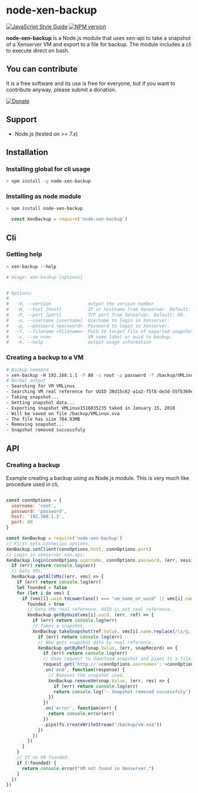 # node-xen-backup

[![JavaScript Style Guide](https://img.shields.io/badge/code_style-standard-brightgreen.svg)](https://standardjs.com)
[![NPM version](https://img.shields.io/npm/v/node-xen-backup.svg)](https://www.npmjs.com/package/node-xen-backup) 

<b>node-xen-backup</b> is a Node.js module that uses xen-api to take a snapshot of a Xenserver VM and export to a file for backup. The module includes a cli to execute direct on bash.

## You can contribute

It is a free software and its use is free for everyone, but if you want to contribute anyway, please submit a donation.

[![Donate](https://img.shields.io/badge/Donate-PayPal-green.svg)](https://www.paypal.com/cgi-bin/webscr?cmd=_donations&business=G9AL2VHXZRL92&lc=US&item_name=Xenserver%20backup%20script%20development%20costs%20and%20efforts&item_number=0001&currency_code=USD&bn=PP%2dDonationsBF%3abtn_donateCC_LG%2egif%3aNonHosted)
 
## Support

 * Node.js (tested on >= 7.x)
 
## Installation

### Installing global for cli usage
```sh
> npm install -g node-xen-backup
```

### Installing as node module
```sh
> npm install node-xen-backup
```
```javascript
  const XenBackup = require('node-xen-backup')
```

## Cli

### Getting help

 ```sh
> xen-backup --help

# Usage: xen-backup [options]


# Options:
#
#   -V, --version              output the version number
#   -H, --host [host]          IP or hostname from Xenserver. Default: localhost.
#   -P, --port [port]          TCP port from Xenserver. Default: 80.
#   -u, --username [username]  Username to login in Xenserver.
#   -p, --password <password>  Password to login in Xenserver.
#   -f, --filename <filename>  Path to target file of exported snapshot.
#   -v, --vm <vm>              VM name label or uuid to backup.
#   -h, --help                 output usage information
 ```

### Creating a backup to a VM
```sh
# Backup command
> xen-backup -H 192.168.1.1 -P 80 -u root -p password -f /backup/VMLinux.xva -v VMLinux
# Normal output
- Searching for VM VMLinux
- Searching VM real reference for UUID 38d15c62-a1a2-f5f8-de3d-55fb360e96c8
- Taking snapshot...
- Getting snapshot data...
- Exporting snapshot VMLinux1516035235 taked in January 15, 2018
- Will be saved on file /backup/VMLinux.xva
- The file has size 784.93MB
- Removing snapshot...
- Snapshot removed successfuly
```

## API

### Creating a backup
Example creating a backup using as Node.js module. This is very much like procedure used in cli.

```javascript

const connOptions = {
  username: 'root',
  password: 'password',
  host: '192.168.1.1',
  port: 80
}

const XenBackup = require('node-xen-backup')
// First sets connecion options.
XenBackup.setClient(connOptions.host, connOptions.port)
// Login in xenserver xen-api.
XenBackup.login(connOptions.username, connOptions.password, (err, sessionId) => {
  if (err) return console.log(err)
  // Gets VMs.
  XenBackup.getAllVMs((err, vms) => {
    if (err) return console.log(err)
    let founded = false
    for (let i in vms) {
      if (vms[i].uuid.toLowerCase() === "vm_name_or_uuid" || vms[i].name.toLowerCase() === "vm_name_or_uuid") {
        founded = true
        // Gets VMs real reference. UUID is not real reference.
        XenBackup.getByUuid(vms[i].uuid, (err, ref) => {
          if (err) return console.log(err)
          // Takes a snapshot.
          XenBackup.takeSnapshot(ref.Value, vms[i].name.replace(/\s/g, "")+moment().unix(), (err, snap) => {
            if (err) return console.log(err)
            // Now gets snapshot data by real reference.
            XenBackup.getByRef(snap.Value, (err, snapRecord) => {
              if (err) return console.log(err)
              // Uses request to download snapshot and pipes to a file.
              request.get('http://'+connOptions.username+':'+connOptions.password+'@'+connOptions.host+'/export?use_compression=true&uuid='+snapRecord.uuid)
              .on('end', function(response) {
                // Removes the snapshot used.
                XenBackup.removeVm(snap.Value, (err, res) => {
                  if (err) return console.log(err)
                  return console.log('- Snapshot removed successfuly')
                })
              })
              .on('error', function(err) {
                return console.error(err)
              })
              .pipe(fs.createWriteStream("/backup/vm.xoa"))
            })
          })
        })
      }
    }
    // If no VM founded.
    if (!founded) {
      return console.error("VM not found in Xenserver.")
    }
  })
})
```

